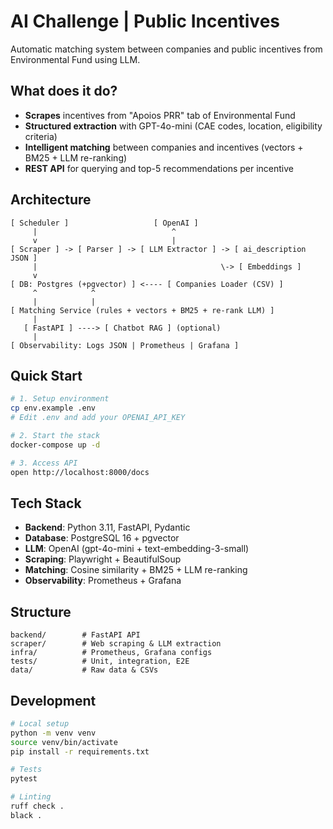 # AI Challenge | Public Incentives

Automatic matching system between companies and public incentives from Environmental Fund using LLM.

## What does it do?

- **Scrapes** incentives from "Apoios PRR" tab of Environmental Fund
- **Structured extraction** with GPT-4o-mini (CAE codes, location, eligibility criteria)
- **Intelligent matching** between companies and incentives (vectors + BM25 + LLM re-ranking)
- **REST API** for querying and top-5 recommendations per incentive

## Architecture

```
[ Scheduler ]                   [ OpenAI ]
     |                              ^
     v                              |
[ Scraper ] -> [ Parser ] -> [ LLM Extractor ] -> [ ai_description JSON ]
     |                                         \-> [ Embeddings ]
     v
[ DB: Postgres (+pgvector) ] <---- [ Companies Loader (CSV) ]
     ^            ^
     |            |
[ Matching Service (rules + vectors + BM25 + re-rank LLM) ]
     |
   [ FastAPI ] ----> [ Chatbot RAG ] (optional)
     |
[ Observability: Logs JSON | Prometheus | Grafana ]
```

## Quick Start

```bash
# 1. Setup environment
cp env.example .env
# Edit .env and add your OPENAI_API_KEY

# 2. Start the stack
docker-compose up -d

# 3. Access API
open http://localhost:8000/docs
```

## Tech Stack

- **Backend**: Python 3.11, FastAPI, Pydantic
- **Database**: PostgreSQL 16 + pgvector
- **LLM**: OpenAI (gpt-4o-mini + text-embedding-3-small)
- **Scraping**: Playwright + BeautifulSoup
- **Matching**: Cosine similarity + BM25 + LLM re-ranking
- **Observability**: Prometheus + Grafana

## Structure

```
backend/        # FastAPI API
scraper/        # Web scraping & LLM extraction
infra/          # Prometheus, Grafana configs
tests/          # Unit, integration, E2E
data/           # Raw data & CSVs
```

## Development

```bash
# Local setup
python -m venv venv
source venv/bin/activate
pip install -r requirements.txt

# Tests
pytest

# Linting
ruff check .
black .
```
